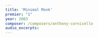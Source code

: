 ```yaml
---
title: 'Minimal Monk'
premier: "1"
year: 2003
composer: /composers/anthony-cornicello
audio_excerpts: 
---
```

